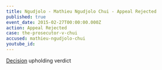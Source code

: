 ```yaml
---
title: Ngudjolo - Mathieu Ngudjolo Chui - Appeal Rejected
published: true
event_date: 2015-02-27T00:00:00.000Z
action: Appeal Rejected
case: the-prosecutor-v-chui
accused: mathieu-ngudjolo-chui
youtube_id:
---
```



[Decision](http://www.icc-cpi.int/iccdocs/doc/doc1957802.pdf) upholding verdict